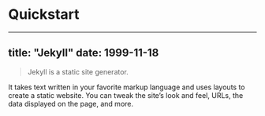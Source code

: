 # Quickstart
----------------
title: "Jekyll"
date: 1999-11-18
----------------
> Jekyll is a static site generator.

It takes text written in your favorite markup language and uses layouts to create a static website. You can tweak the site’s look and feel, URLs, the data displayed on the page, and more.
